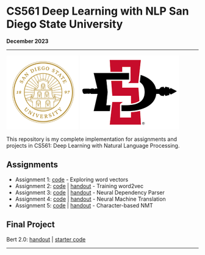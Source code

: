 # CS561 Deep Learning with NLP San Diego State University
**December 2023**

---

![](https://github.com/codaeddie/SDSU-CS561-NLP/blob/main/assignments/a1/imgs/SDSUu.png)
![](https://github.com/codaeddie/SDSU-CS561-NLP/blob/main/assignments/a1/imgs/SDSUflag.png)

This repository is my complete implementation for assignments and projects in CS561: Deep Learning with Natural Language Processing.

## Assignments
- Assignment 1: [code](https://github.com/chriskhanhtran/CS224n-NLP/tree/master/assignments/a1) - Exploring word vectors
- Assignment 2: [code](https://github.com/chriskhanhtran/CS224n-NLP/tree/master/assignments/a2) | [handout](https://github.com/chriskhanhtran/CS224n-NLP/blob/master/assignments/handouts/a2.pdf) - Training word2vec
- Assignment 3: [code](https://github.com/chriskhanhtran/CS224n-NLP/tree/master/assignments/a3) | [handout](https://github.com/chriskhanhtran/CS224n-NLP/blob/master/assignments/handouts/a3.pdf) - Neural Dependency Parser
- Assignment 4: [code](https://github.com/chriskhanhtran/CS224n-NLP/tree/master/assignments/a4) | [handout](https://github.com/chriskhanhtran/CS224n-NLP/blob/master/assignments/handouts/a4.pdf) - Neural Machine Translation
- Assignment 5: [code](https://github.com/chriskhanhtran/CS224n-NLP/tree/master/assignments/a5) | [handout](https://github.com/chriskhanhtran/CS224n-NLP/blob/master/assignments/handouts/a5.pdf) - Character-based NMT

## Final Project
Bert 2.0: [handout](http://web.stanford.edu/class/cs224n/project/default-final-project-handout.pdf) | [starter code](https://github.com/chrischute/squad)

---
